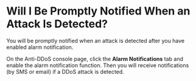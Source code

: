 # Will I Be Promptly Notified When an Attack Is Detected?<a name="EN-US_TOPIC_0204851461"></a>

You will be promptly notified when an attack is detected after you have enabled alarm notification.

On the Anti-DDoS console page, click the  **Alarm Notifications**  tab and enable the alarm notification function. Then you will receive notifications \(by SMS or email\) if a DDoS attack is detected.

